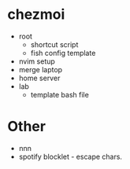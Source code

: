 # chezmoi
- root
  - shortcut script 
  - fish config template
- nvim setup
- merge laptop
- home server
- lab
  - template bash file

# Other
- nnn
- spotify blocklet - escape chars.
